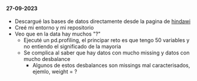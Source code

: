 #### 27-09-2023
- Descargué las bases de datos directamente desde la pagina de [hindawi](https://www.hindawi.com/journals/bmri/2014/781670/) 
- Creé mi entorno y mi repositorio
- Veo que en la data hay muchos "?" 
  - Ejecuté un pd.profiling, el principar reto es que tengo 50 variables y no entiendo el significado de la mayoria
  - Se complica al saber que hay datos con mucho missing y datos con mucho desbalance
    - Algunos de estos desbalances son missings mal caracterisados, ejemlo, weight = ?